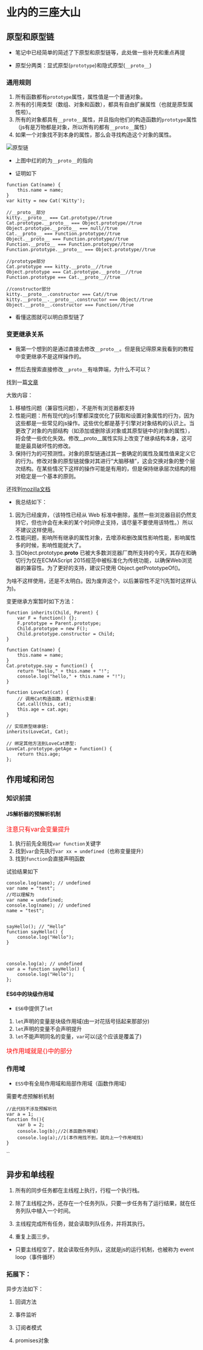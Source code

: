 # 业内的三座大山

## 原型和原型链

+ 笔记中已经简单的简述了下原型和原型链等，此处做一些补充和重点再提

+ 原型分两类：显式原型(`prototype`)和隐式原型(`__proto__`)

### 通用规则

1. 所有函数都有`prototype`属性，属性值是一个普通对象。
2. 所有的引用类型（数组、对象和函数），都具有自由扩展属性（也就是原型属性啦）。
3. 所有的对象都具有`__proto__`属性，并且指向他们的构造函数的`prototype`属性（js有是万物都是对象，所以所有的都有`__proto__`属性）
4. 如果一个对象找不到本身的属性，那么会寻找构造这个对象的属性。

![原型链](./image/原型链（补）.png)

+ 上图中红的的为`__proto__`的指向

+ 证明如下

``` JS
function Cat(name) {
    this.name = name;
}
var kitty = new Cat('Kitty');

//__proto__部分
kitty.__proto__ === Cat.prototype//true
Cat.prototype.__proto__ === Object.prototype//true
Object.prototype.__proto__ === null//true
Cat.__proto__ === Function.prototype//true
Object.__proto__ === Function.prototype//true
Function.__proto__ === Function.prototype//true
Function.prototype.__proto__ === Object.prototype//true

//prototype部分
Cat.prototype === kitty.__proto__//true
Object.prototype === Cat.prototype.__proto__//true
Function.prototype === Cat.__proto__//true

//constructor部分
kitty.__proto__.constructor === Cat//true
kitty.__proto__.__proto__.constructor === Object//true
Object.__proto__.constructor === Function//true
```

+ 看懂这图就可以明白原型链了

### 变更继承关系

+ 我第一个想到的是通过直接去修改`__proto__`。但是我记得原来我看到的教程中变更继承不是这样操作的。

+ 然后去搜索直接修改`__proto__`有啥弊端，为什么不可以？

找到一篇<a href='https://www.cnblogs.com/wengxuesong/archive/2016/06/14/5580797.html'>文章</a>

大致内容：

1. 移植性问题（兼容性问题），不是所有浏览器都支持
2. 性能问题：所有现代的js引擎都深度优化了获取和设置对象属性的行为，因为这些都是一些常见的js操作。这些优化都是基于引擎对对象结构的认识上。当更改了对象的内部结构（如添加或删除该对象或其原型链中的对象的属性），将会使一些优化失效。修改__proto__属性实际上改变了继承结构本身，这可能是最具破坏性的修改。
3. 保持行为的可预测性。对象的原型链通过其一套确定的属性及属性值来定义它的行为。修改对象的原型链就像对其进行“大脑移植”，这会交换对象的整个层次结构。在某些情况下这样的操作可能是有用的，但是保持继承层次结构的相对稳定是一个基本的原则。

还找到<a href='https://developer.mozilla.org/zh-CN/docs/Web/JavaScript/Reference/Global_Objects/Object/proto'>mozilla文档</a>

+ 我总结如下：

1. 因为已经废弃，（该特性已经从 Web 标准中删除，虽然一些浏览器目前仍然支持它，但也许会在未来的某个时间停止支持，请尽量不要使用该特性。）所以不建议这样使用。
2. 性能问题，影响所有继承的属性对象，去增添和删改属性影响性能，影响属性多的时候，影响性能就大了。
3. 当Object.prototype.__proto__ 已被大多数浏览器厂商所支持的今天，其存在和确切行为仅在ECMAScript 2015规范中被标准化为传统功能，以确保Web浏览器的兼容性。为了更好的支持，建议只使用 Object.getPrototypeOf()。

为啥不这样使用，还是不太明白。因为废弃这个，以后兼容性不足?(先暂时这样认为)。

变更继承方案暂时如下方法：

``` JS
function inherits(Child, Parent) {
    var F = function() {};
    F.prototype = Parent.prototype;
    Child.prototype = new F();
    Child.prototype.constructor = Child;
}

function Cat(name) {
    this.name = name;
}
Cat.prototype.say = function() {
    return "hello," + this.name + "!";
    console.log("hello," + this.name + "!");
}

function LoveCat(cat) {
    // 调用Cat构造函数，绑定this变量:
    Cat.call(this, cat);
    this.age = cat.age;
}

// 实现原型继承链:
inherits(LoveCat, Cat);

// 绑定其他方法到LoveCat原型:
LoveCat.prototype.getAge = function() {
    return this.age;
};
```

## 作用域和闭包

### 知识前提

#### JS解析器的预解析机制

<p style="color:red;font-size:16px">注意只有var会变量提升</p>

1. 执行前先全局找`var function`关键字
2. 找到`var`会先执行`var xx = undefined`（也称变量提升）
3. 找到`function`会直接声明函数

试验结果如下

``` JS
console.log(name); // undefined
var name = "test";
//可以理解为
var name = undefined;
console.log(name); // undefined
name = "test";


sayHello(); // "Hello"
function sayHello() {
    console.log("Hello");
}



console.log(a); // undefined
var a = function sayHello() {
    console.log("Hello");
};
```

#### ES6中的块级作用域

+ `ES6`中提供了`let`

1. `let`声明的变量是块级作用域(由一对花括号括起来那部分)
2. `let`声明的变量不会声明提升
3. `let`不能声明同名的变量，`var`可以(这个应该是覆盖了)

<p style="color:red;font-size:16px">块作用域就是{}中的部分</p>

### 作用域

+ `ES5`中有全局作用域和局部作用域（函数作用域）

需要考虑预解析机制

``` JS
//此代码不涉及预解析坑
var a = 1;
function fn(){
    var b = 2;
    console.log(b);//2(本函数作用域)
    console.log(a);//1(本作用找不到，就向上一个作用域找)
}
```

``


## 异步和单线程

1. 所有的同步任务都在主线程上执行，行程一个执行栈。

2. 除了主线程之外，还存在一个任务列队，只要一步任务有了运行结果，就在任务列队中植入一个时间。

3. 主线程完成所有任务，就会读取列队任务，并将其执行。

4. 重复上面三步。

+ 只要主线程空了，就会读取任务列队，这就是js的运行机制，也被称为 event loop（事件循环）

### 拓展下：
异步方法如下：
1. 回调方法

2. 事件监听

3. 订阅者模式

4. promises对象